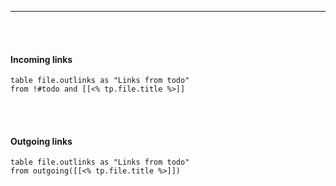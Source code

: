 <br></br>

---

<br></br>

#### Incoming links
```dataview
table file.outlinks as "Links from todo"
from !#todo and [[<% tp.file.title %>]]

```
<br></br>
#### Outgoing links
```dataview
table file.outlinks as "Links from todo"
from outgoing([[<% tp.file.title %>]])

```